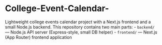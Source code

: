 # College-Event-Calendar-
Lightweight college events calendar project with a Next.js frontend and a small Node.js backend.  This repository contains two main parts:  - `backend/` — Node.js API server (Express-style, small DB helper) - `frontend/` — Next.js (App Router) frontend application
